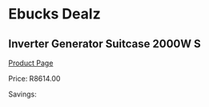 
# Ebucks Dealz
## Inverter Generator Suitcase 2000W S
[Product Page](https://www.ebucks.com/web/shop/productSelected.do?prodId=1201217539&catId=870841698)

Price: R8614.00

Savings: 


	